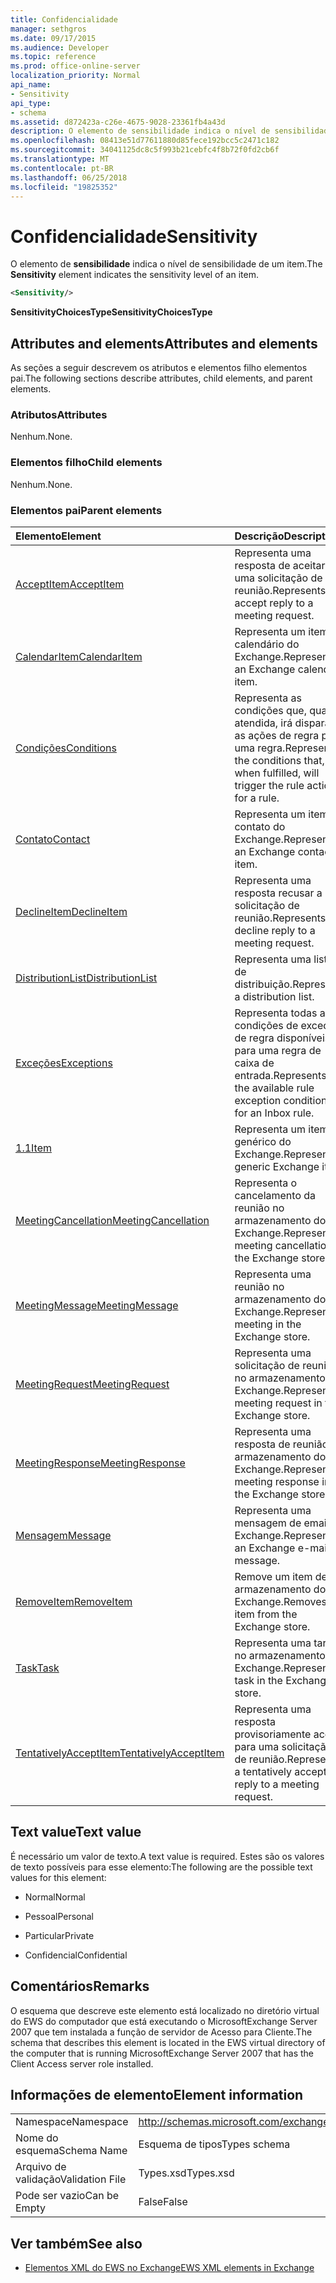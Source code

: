 ```yaml
---
title: Confidencialidade
manager: sethgros
ms.date: 09/17/2015
ms.audience: Developer
ms.topic: reference
ms.prod: office-online-server
localization_priority: Normal
api_name:
- Sensitivity
api_type:
- schema
ms.assetid: d872423a-c26e-4675-9028-23361fb4a43d
description: O elemento de sensibilidade indica o nível de sensibilidade de um item.
ms.openlocfilehash: 08413e51d77611880d85fece192bcc5c2471c182
ms.sourcegitcommit: 34041125dc8c5f993b21cebfc4f8b72f0fd2cb6f
ms.translationtype: MT
ms.contentlocale: pt-BR
ms.lasthandoff: 06/25/2018
ms.locfileid: "19825352"
---
```

# <a name="sensitivity"></a><span data-ttu-id="4813a-103">Confidencialidade</span><span class="sxs-lookup"><span data-stu-id="4813a-103">Sensitivity</span></span>

<span data-ttu-id="4813a-104">O elemento de **sensibilidade** indica o nível de sensibilidade de um item.</span><span class="sxs-lookup"><span data-stu-id="4813a-104">The **Sensitivity** element indicates the sensitivity level of an item.</span></span> 
  
```XML
<Sensitivity/>
```

 <span data-ttu-id="4813a-105">**SensitivityChoicesType**</span><span class="sxs-lookup"><span data-stu-id="4813a-105">**SensitivityChoicesType**</span></span>
## <a name="attributes-and-elements"></a><span data-ttu-id="4813a-106">Attributes and elements</span><span class="sxs-lookup"><span data-stu-id="4813a-106">Attributes and elements</span></span>

<span data-ttu-id="4813a-107">As seções a seguir descrevem os atributos e elementos filho elementos pai.</span><span class="sxs-lookup"><span data-stu-id="4813a-107">The following sections describe attributes, child elements, and parent elements.</span></span>
  
### <a name="attributes"></a><span data-ttu-id="4813a-108">Atributos</span><span class="sxs-lookup"><span data-stu-id="4813a-108">Attributes</span></span>

<span data-ttu-id="4813a-109">Nenhum.</span><span class="sxs-lookup"><span data-stu-id="4813a-109">None.</span></span>
  
### <a name="child-elements"></a><span data-ttu-id="4813a-110">Elementos filho</span><span class="sxs-lookup"><span data-stu-id="4813a-110">Child elements</span></span>

<span data-ttu-id="4813a-111">Nenhum.</span><span class="sxs-lookup"><span data-stu-id="4813a-111">None.</span></span>
  
### <a name="parent-elements"></a><span data-ttu-id="4813a-112">Elementos pai</span><span class="sxs-lookup"><span data-stu-id="4813a-112">Parent elements</span></span>

|<span data-ttu-id="4813a-113">**Elemento**</span><span class="sxs-lookup"><span data-stu-id="4813a-113">**Element**</span></span>|<span data-ttu-id="4813a-114">**Descrição**</span><span class="sxs-lookup"><span data-stu-id="4813a-114">**Description**</span></span>|
|:-----|:-----|
|[<span data-ttu-id="4813a-115">AcceptItem</span><span class="sxs-lookup"><span data-stu-id="4813a-115">AcceptItem</span></span>](acceptitem.md) <br/> |<span data-ttu-id="4813a-116">Representa uma resposta de aceitar a uma solicitação de reunião.</span><span class="sxs-lookup"><span data-stu-id="4813a-116">Represents an accept reply to a meeting request.</span></span>  <br/> |
|[<span data-ttu-id="4813a-117">CalendarItem</span><span class="sxs-lookup"><span data-stu-id="4813a-117">CalendarItem</span></span>](calendaritem.md) <br/> |<span data-ttu-id="4813a-118">Representa um item de calendário do Exchange.</span><span class="sxs-lookup"><span data-stu-id="4813a-118">Represents an Exchange calendar item.</span></span>  <br/> |
|[<span data-ttu-id="4813a-119">Condições</span><span class="sxs-lookup"><span data-stu-id="4813a-119">Conditions</span></span>](conditions.md) <br/> |<span data-ttu-id="4813a-120">Representa as condições que, quando atendida, irá disparar as ações de regra para uma regra.</span><span class="sxs-lookup"><span data-stu-id="4813a-120">Represents the conditions that, when fulfilled, will trigger the rule actions for a rule.</span></span>  <br/> |
|[<span data-ttu-id="4813a-121">Contato</span><span class="sxs-lookup"><span data-stu-id="4813a-121">Contact</span></span>](contact.md) <br/> |<span data-ttu-id="4813a-122">Representa um item de contato do Exchange.</span><span class="sxs-lookup"><span data-stu-id="4813a-122">Represents an Exchange contact item.</span></span>  <br/> |
|[<span data-ttu-id="4813a-123">DeclineItem</span><span class="sxs-lookup"><span data-stu-id="4813a-123">DeclineItem</span></span>](declineitem.md) <br/> |<span data-ttu-id="4813a-124">Representa uma resposta recusar a uma solicitação de reunião.</span><span class="sxs-lookup"><span data-stu-id="4813a-124">Represents a decline reply to a meeting request.</span></span>  <br/> |
|[<span data-ttu-id="4813a-125">DistributionList</span><span class="sxs-lookup"><span data-stu-id="4813a-125">DistributionList</span></span>](distributionlist.md) <br/> |<span data-ttu-id="4813a-126">Representa uma lista de distribuição.</span><span class="sxs-lookup"><span data-stu-id="4813a-126">Represents a distribution list.</span></span>  <br/> |
|[<span data-ttu-id="4813a-127">Exceções</span><span class="sxs-lookup"><span data-stu-id="4813a-127">Exceptions</span></span>](exceptions.md) <br/> |<span data-ttu-id="4813a-128">Representa todas as condições de exceção de regra disponíveis para uma regra de caixa de entrada.</span><span class="sxs-lookup"><span data-stu-id="4813a-128">Represents all the available rule exception conditions for an Inbox rule.</span></span>  <br/> |
|[<span data-ttu-id="4813a-129">1.1</span><span class="sxs-lookup"><span data-stu-id="4813a-129">Item</span></span>](item.md) <br/> |<span data-ttu-id="4813a-130">Representa um item genérico do Exchange.</span><span class="sxs-lookup"><span data-stu-id="4813a-130">Represents a generic Exchange item.</span></span>  <br/> |
|[<span data-ttu-id="4813a-131">MeetingCancellation</span><span class="sxs-lookup"><span data-stu-id="4813a-131">MeetingCancellation</span></span>](meetingcancellation.md) <br/> |<span data-ttu-id="4813a-132">Representa o cancelamento da reunião no armazenamento do Exchange.</span><span class="sxs-lookup"><span data-stu-id="4813a-132">Represents a meeting cancellation in the Exchange store.</span></span>  <br/> |
|[<span data-ttu-id="4813a-133">MeetingMessage</span><span class="sxs-lookup"><span data-stu-id="4813a-133">MeetingMessage</span></span>](meetingmessage.md) <br/> |<span data-ttu-id="4813a-134">Representa uma reunião no armazenamento do Exchange.</span><span class="sxs-lookup"><span data-stu-id="4813a-134">Represents a meeting in the Exchange store.</span></span>  <br/> |
|[<span data-ttu-id="4813a-135">MeetingRequest</span><span class="sxs-lookup"><span data-stu-id="4813a-135">MeetingRequest</span></span>](meetingrequest.md) <br/> |<span data-ttu-id="4813a-136">Representa uma solicitação de reunião no armazenamento do Exchange.</span><span class="sxs-lookup"><span data-stu-id="4813a-136">Represents a meeting request in the Exchange store.</span></span>  <br/> |
|[<span data-ttu-id="4813a-137">MeetingResponse</span><span class="sxs-lookup"><span data-stu-id="4813a-137">MeetingResponse</span></span>](meetingresponse.md) <br/> |<span data-ttu-id="4813a-138">Representa uma resposta de reunião no armazenamento do Exchange.</span><span class="sxs-lookup"><span data-stu-id="4813a-138">Represents a meeting response in the Exchange store.</span></span>  <br/> |
|[<span data-ttu-id="4813a-139">Mensagem</span><span class="sxs-lookup"><span data-stu-id="4813a-139">Message</span></span>](message-ex15websvcsotherref.md) <br/> |<span data-ttu-id="4813a-140">Representa uma mensagem de email do Exchange.</span><span class="sxs-lookup"><span data-stu-id="4813a-140">Represents an Exchange e-mail message.</span></span>  <br/> |
|[<span data-ttu-id="4813a-141">RemoveItem</span><span class="sxs-lookup"><span data-stu-id="4813a-141">RemoveItem</span></span>](removeitem.md) <br/> |<span data-ttu-id="4813a-142">Remove um item de armazenamento do Exchange.</span><span class="sxs-lookup"><span data-stu-id="4813a-142">Removes an item from the Exchange store.</span></span>  <br/> |
|[<span data-ttu-id="4813a-143">Task</span><span class="sxs-lookup"><span data-stu-id="4813a-143">Task</span></span>](task.md) <br/> |<span data-ttu-id="4813a-144">Representa uma tarefa no armazenamento do Exchange.</span><span class="sxs-lookup"><span data-stu-id="4813a-144">Represents a task in the Exchange store.</span></span>  <br/> |
|[<span data-ttu-id="4813a-145">TentativelyAcceptItem</span><span class="sxs-lookup"><span data-stu-id="4813a-145">TentativelyAcceptItem</span></span>](tentativelyacceptitem.md) <br/> |<span data-ttu-id="4813a-146">Representa uma resposta provisoriamente aceita para uma solicitação de reunião.</span><span class="sxs-lookup"><span data-stu-id="4813a-146">Represents a tentatively accepted reply to a meeting request.</span></span>  <br/> |
   
## <a name="text-value"></a><span data-ttu-id="4813a-147">Text value</span><span class="sxs-lookup"><span data-stu-id="4813a-147">Text value</span></span>

<span data-ttu-id="4813a-148">É necessário um valor de texto.</span><span class="sxs-lookup"><span data-stu-id="4813a-148">A text value is required.</span></span> <span data-ttu-id="4813a-149">Estes são os valores de texto possíveis para esse elemento:</span><span class="sxs-lookup"><span data-stu-id="4813a-149">The following are the possible text values for this element:</span></span>
  
- <span data-ttu-id="4813a-150">Normal</span><span class="sxs-lookup"><span data-stu-id="4813a-150">Normal</span></span>
    
- <span data-ttu-id="4813a-151">Pessoal</span><span class="sxs-lookup"><span data-stu-id="4813a-151">Personal</span></span>
    
- <span data-ttu-id="4813a-152">Particular</span><span class="sxs-lookup"><span data-stu-id="4813a-152">Private</span></span>
    
- <span data-ttu-id="4813a-153">Confidencial</span><span class="sxs-lookup"><span data-stu-id="4813a-153">Confidential</span></span>
    
## <a name="remarks"></a><span data-ttu-id="4813a-154">Comentários</span><span class="sxs-lookup"><span data-stu-id="4813a-154">Remarks</span></span>

<span data-ttu-id="4813a-155">O esquema que descreve este elemento está localizado no diretório virtual do EWS do computador que está executando o MicrosoftExchange Server 2007 que tem instalada a função de servidor de Acesso para Cliente.</span><span class="sxs-lookup"><span data-stu-id="4813a-155">The schema that describes this element is located in the EWS virtual directory of the computer that is running MicrosoftExchange Server 2007 that has the Client Access server role installed.</span></span>
  
## <a name="element-information"></a><span data-ttu-id="4813a-156">Informações de elemento</span><span class="sxs-lookup"><span data-stu-id="4813a-156">Element information</span></span>

|||
|:-----|:-----|
|<span data-ttu-id="4813a-157">Namespace</span><span class="sxs-lookup"><span data-stu-id="4813a-157">Namespace</span></span>  <br/> |http://schemas.microsoft.com/exchange/services/2006/types  <br/> |
|<span data-ttu-id="4813a-158">Nome do esquema</span><span class="sxs-lookup"><span data-stu-id="4813a-158">Schema Name</span></span>  <br/> |<span data-ttu-id="4813a-159">Esquema de tipos</span><span class="sxs-lookup"><span data-stu-id="4813a-159">Types schema</span></span>  <br/> |
|<span data-ttu-id="4813a-160">Arquivo de validação</span><span class="sxs-lookup"><span data-stu-id="4813a-160">Validation File</span></span>  <br/> |<span data-ttu-id="4813a-161">Types.xsd</span><span class="sxs-lookup"><span data-stu-id="4813a-161">Types.xsd</span></span>  <br/> |
|<span data-ttu-id="4813a-162">Pode ser vazio</span><span class="sxs-lookup"><span data-stu-id="4813a-162">Can be Empty</span></span>  <br/> |<span data-ttu-id="4813a-163">False</span><span class="sxs-lookup"><span data-stu-id="4813a-163">False</span></span>  <br/> |
   
## <a name="see-also"></a><span data-ttu-id="4813a-164">Ver também</span><span class="sxs-lookup"><span data-stu-id="4813a-164">See also</span></span>



- [<span data-ttu-id="4813a-165">Elementos XML do EWS no Exchange</span><span class="sxs-lookup"><span data-stu-id="4813a-165">EWS XML elements in Exchange</span></span>](ews-xml-elements-in-exchange.md)


